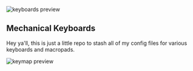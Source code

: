 
![keyboards preview](https://github.com/cjmvincent/mech_keebs/keyboard_preview.JPG)

## Mechanical Keyboards

Hey ya'll, this is just a little repo to stash all of my config files for various keyboards and macropads.


![keymap preview](https://github.com/cjmvincent/mech_keebs/keymap_preview.JPG)
